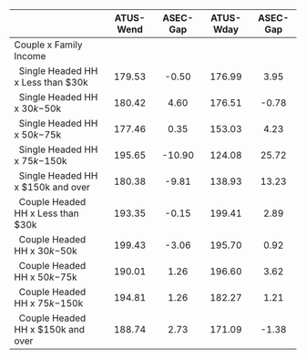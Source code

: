 
|                      |    ATUS-Wend |     ASEC-Gap |    ATUS-Wday |     ASEC-Gap |
| -------------------- | :----------: | :----------: | :----------: | :----------: |
| Couple x Family Income |              |              |              |              |
| &nbsp;&nbsp;Single Headed HH x Less than $30k |       179.53 |        -0.50 |       176.99 |         3.95 |
| &nbsp;&nbsp;Single Headed HH x $30k-$50k |       180.42 |         4.60 |       176.51 |        -0.78 |
| &nbsp;&nbsp;Single Headed HH x $50k-$75k |       177.46 |         0.35 |       153.03 |         4.23 |
| &nbsp;&nbsp;Single Headed HH x $75k-$150k |       195.65 |       -10.90 |       124.08 |        25.72 |
| &nbsp;&nbsp;Single Headed HH x $150k and over |       180.38 |        -9.81 |       138.93 |        13.23 |
| &nbsp;&nbsp;Couple Headed HH x Less than $30k |       193.35 |        -0.15 |       199.41 |         2.89 |
| &nbsp;&nbsp;Couple Headed HH x $30k-$50k |       199.43 |        -3.06 |       195.70 |         0.92 |
| &nbsp;&nbsp;Couple Headed HH x $50k-$75k |       190.01 |         1.26 |       196.60 |         3.62 |
| &nbsp;&nbsp;Couple Headed HH x $75k-$150k |       194.81 |         1.26 |       182.27 |         1.21 |
| &nbsp;&nbsp;Couple Headed HH x $150k and over |       188.74 |         2.73 |       171.09 |        -1.38 |

